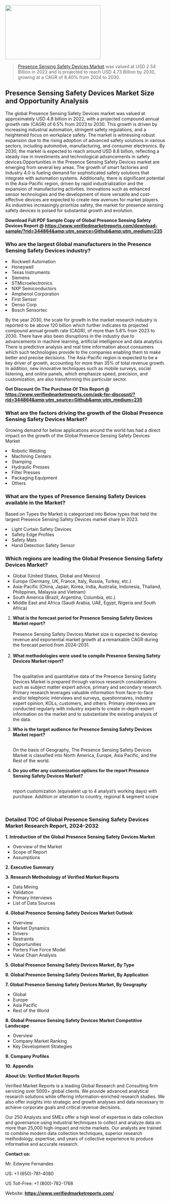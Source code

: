 <img src="https://ffe5etoiles.com/wp-content/uploads/2024/12/MST1-300x171.png" alt="" width="300" height="171" class="alignnone size-medium wp-image-20088" /><blockquote><p><p><a href="https://www.verifiedmarketreports.com/download-sample/?rid=344864&utm_source=Github&utm_medium=235" target="_blank">Presence Sensing Safety Devices Market</a> was valued at USD 2.54 Billion in 2022 and is projected to reach USD 4.73 Billion by 2030, growing at a CAGR of 8.40% from 2024 to 2030.</p></blockquote><p><h2>Presence Sensing Safety Devices Market Size and Opportunity Analysis</h2>The global Presence Sensing Safety Devices market was valued at approximately USD 4.8 billion in 2022, with a projected compound annual growth rate (CAGR) of 6.5% from 2023 to 2030. This growth is driven by increasing industrial automation, stringent safety regulations, and a heightened focus on workplace safety. The market is witnessing robust expansion due to the rising adoption of advanced safety solutions in various sectors, including automotive, manufacturing, and consumer electronics. By 2030, the market is expected to reach around USD 8.8 billion, reflecting a steady rise in investments and technological advancements in safety devices.Opportunities in the Presence Sensing Safety Devices market are emerging from several key areas. The growth of smart factories and Industry 4.0 is fueling demand for sophisticated safety solutions that integrate with automation systems. Additionally, there is significant potential in the Asia-Pacific region, driven by rapid industrialization and the expansion of manufacturing activities. Innovations such as enhanced sensor technologies and the development of more versatile and cost-effective devices are expected to create new avenues for market players. As industries increasingly prioritize safety, the market for presence sensing safety devices is poised for substantial growth and evolution.</p><p class=""><strong>Download Full PDF Sample Copy of Global Presence Sensing Safety Devices Report @ <a href="https://www.verifiedmarketreports.com/download-sample/?rid=344864&amp;utm_source=Github&amp;utm_medium=235" target="_blank">https://www.verifiedmarketreports.com/download-sample/?rid=344864&amp;utm_source=Github&amp;utm_medium=235</a></strong></p><h3 id="" class="">Who are the largest Global manufacturers in the Presence Sensing Safety Devices industry?</h3><p><li>Rockwell Automation</li><li> Honeywell</li><li> Texas Instruments</li><li> Siemens</li><li> STMicroelectronics</li><li> NXP Semiconductors</li><li> Amphenol Corporation</li><li> First Sensor</li><li> Denso Corp</li><li> Bosch Sensortec</li></p><div class=""><div class="" dir="" data-message-author-role="" data-message-id="" data-message-model-slug=""><div class=""><div class=""><div class=""><div class="" dir="" data-message-author-role="" data-message-id="" data-message-model-slug=""><div class=""><div class=""><p>By the year 2030, the scale for growth in the market research industry is reported to be above 120 billion which further indicates its projected compound annual growth rate (CAGR), of more than 5.8% from 2023 to 2030. There have also been disruptions in the industry due to advancements in machine learning, artificial intelligence and data analytics There is predictive analysis and real time information about consumers which such technologies provide to the companies enabling them to make better and precise decisions. The Asia-Pacific region is expected to be a key driver of growth, accounting for more than 35% of total revenue growth. In addition, new innovative techniques such as mobile surveys, social listening, and online panels, which emphasize speed, precision, and customization, are also transforming this particular sector.</p><p><strong>Get Discount On The Purchase Of This Report @&nbsp; <a href="https://www.verifiedmarketreports.com/ask-for-discount/?rid=344864&amp;utm_source=Github&amp;utm_medium=235" target="_blank">https://www.verifiedmarketreports.com/ask-for-discount/?rid=344864&amp;utm_source=Github&amp;utm_medium=235</a></strong></p></div></div></div></div></div></div></div></div><h3 id="" class="">What are the factors driving the growth of the Global Presence Sensing Safety Devices Market?</h3><p id="" class="">Growing demand for below applications around the world has had a direct impact on the growth of the Global Presence Sensing Safety Devices Market</p><p id="" class=""><li>Robotic Welding</li><li> Machining Centers</li><li> Stamping</li><li> Hydraulic Presses</li><li> Filter Presses</li><li> Packaging Equipment</li><li> Others</li></p><h3 id="" class="">What are the types of Presence Sensing Safety Devices available in the Market?</h3><p id="" class="">Based on Types the Market is categorized into Below types that held the largest Presence Sensing Safety Devices market share In 2023.</p><p id="" class=""><li>Light Curtain Safety Devices</li><li> Safety Edge Profiles</li><li> Safety Mats</li><li> Hand Detection Safety Sensor</li></p><h3 id="" class="">Which regions are leading the Global Presence Sensing Safety Devices Market?</h3><ul><li>Global (United States, Global and Mexico)</li><li>Europe (Germany, UK, France, Italy, Russia, Turkey, etc.)</li><li>Asia-Pacific (China, Japan, Korea, India, Australia, Indonesia, Thailand, Philippines, Malaysia and Vietnam)</li><li>South America (Brazil, Argentina, Columbia, etc.)</li><li>Middle East and Africa (Saudi Arabia, UAE, Egypt, Nigeria and South Africa)</li></ul><p><ol><li><strong>What is the forecast period for Presence Sensing Safety Devices Market report?<br /></strong><br /><span data-sheets-root="1" data-sheets-value="{&quot;1&quot;:2,&quot;2&quot;:&quot;XXXX size is expected to develop revenue and exponential market growth at a remarkable CAGR during the forecast period from 2024&ndash;2030.&quot;}" data-sheets-userformat="{&quot;2&quot;:12674,&quot;4&quot;:{&quot;1&quot;:2,&quot;2&quot;:16776960},&quot;10&quot;:2,&quot;11&quot;:0,&quot;15&quot;:&quot;Arial&quot;,&quot;16&quot;:12}">Presence Sensing Safety Devices Market size is expected to develop revenue and exponential market growth at a remarkable CAGR during the forecast period from 2024&ndash;2031.</span><br /><br /></li><li><strong>What methodologies were used to compile Presence Sensing Safety Devices Market report?<br /><br /></strong><p>The qualitative and quantitative data of the&nbsp;Presence Sensing Safety Devices Market is prepared through various research considerations such as subject matter expert advice, primary and secondary research. Primary research leverages valuable information from face-to-face and/or telephonic interviews and surveys, questionnaires, industry expert opinion, KOLs, customers, and others. Primary interviews are conducted regularly with industry experts to create in-depth expert information on the market and to substantiate the existing analysis of the data.&nbsp;</p></li><li><strong>Who is the target audience for Presence Sensing Safety Devices Market report?<br /><br /></strong><p>On the basis of Geography, The&nbsp;Presence Sensing Safety Devices Market is classified into North America, Europe, Asia Pacific, and the Rest of the world.</p></li><li><strong>Do you offer any customization options for the report Presence Sensing Safety Devices Market?<br /><br /></strong><p>report customization (equivalent up to 4 analyst&rsquo;s working days) with purchase. Addition or alteration to country, regional &amp; segment scope</p><p>&nbsp;</p></li></ol></p><h3 id="" class="">Detailed TOC of Global Presence Sensing Safety Devices Market Research Report, 2024-2032</h3><p id="" class=""><strong>1. Introduction of the Global Presence Sensing Safety Devices Market</strong></p><ul><li>Overview of the Market</li><li>Scope of Report</li><li>Assumptions</li></ul><p id="" class=""><strong>2. Executive Summary</strong></p><p id="" class=""><strong>3. Research Methodology of&nbsp;Verified Market Reports</strong></p><ul><li>Data Mining</li><li>Validation</li><li>Primary Interviews</li><li>List of Data Sources</li></ul><p id="" class=""><strong>4. Global Presence Sensing Safety Devices Market Outlook</strong></p><ul><li>Overview</li><li>Market Dynamics</li><li>Drivers</li><li>Restraints</li><li>Opportunities</li><li>Porters Five Force Model</li><li>Value Chain Analysis</li></ul><p id="" class=""><strong>5. Global Presence Sensing Safety Devices Market, By&nbsp;Type</strong></p><p id="" class=""><strong>6. Global Presence Sensing Safety Devices Market, By Application</strong></p><p id="" class=""><strong>7. Global Presence Sensing Safety Devices Market, By Geography</strong></p><ul><li>Global</li><li>Europe</li><li>Asia Pacific</li><li>Rest of the World</li></ul><p id="" class=""><strong>8. Global Presence Sensing Safety Devices Market Competitive Landscape</strong></p><ul><li>Overview</li><li>Company Market Ranking</li><li>Key Development Strategies</li></ul><p id="" class=""><strong>9. Company Profiles</strong></p><p id="" class=""><strong>10. Appendix</strong></p><p id="" class=""><strong>About Us: Verified Market Reports</strong></p><p id="" class="">Verified Market Reports is a leading Global Research and Consulting firm servicing over 5000+ global clients. We provide advanced analytical research solutions while offering information-enriched research studies. We also offer insights into strategic and growth analyses and data necessary to achieve corporate goals and critical revenue decisions.</p><p id="" class="">Our 250 Analysts and SMEs offer a high level of expertise in data collection and governance using industrial techniques to collect and analyze data on more than 25,000 high-impact and niche markets. Our analysts are trained to combine modern data collection techniques, superior research methodology, expertise, and years of collective experience to produce informative and accurate research.</p><p id="" class=""><strong>Contact us:</strong></p><p id="" class="">Mr. Edwyne Fernandes</p><p id="" class="">US: +1 (650)-781-4080</p><p id="" class="">US Toll-Free: +1 (800)-782-1768</p><p id="" class="">Website: <a target="" data-test-app-aware-link=""><strong>https://www.verifiedmarketreports.com/</strong></a></p>
